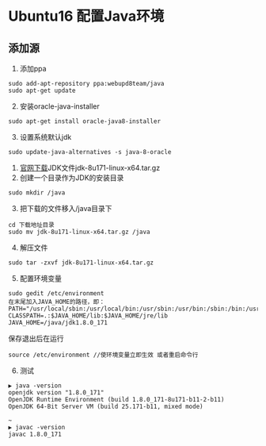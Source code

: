 # Ubuntu16 配置Java环境


<!--more-->

## 添加源

1. 添加ppa

```
sudo add-apt-repository ppa:webupd8team/java
sudo apt-get update
```

2. 安装oracle-java-installer

```
sudo apt-get install oracle-java8-installer
```

3. 设置系统默认jdk

```
sudo update-java-alternatives -s java-8-oracle
```

1. [官网下载](http://www.oracle.com/technetwork/java/javase/downloads/jdk8-downloads-2133151.html)JDK文件jdk-8u171-linux-x64.tar.gz
2. 创建一个目录作为JDK的安装目录

```
sudo mkdir /java   
```

3. 把下载的文件移入/java目录下

```
cd 下载地址目录
sudo mv jdk-8u171-linux-x64.tar.gz /java
```

4. 解压文件

```
sudo tar -zxvf jdk-8u171-linux-x64.tar.gz
```

5. 配置环境变量

```
sudo gedit /etc/environment
在末尾加入JAVA_HOME的路径，即：
PATH="/usr/local/sbin:/usr/local/bin:/usr/sbin:/usr/bin:/sbin:/bin:/usr/games:/usr/local/games:$JAVA_HOME/bin"
CLASSPATH=.:$JAVA_HOME/lib:$JAVA_HOME/jre/lib
JAVA_HOME=/java/jdk1.8.0_171
```

保存退出后在运行

```
source /etc/environment //使环境变量立即生效 或者重启命令行
```

6.  测试

```
▶ java -version
openjdk version "1.8.0_171"
OpenJDK Runtime Environment (build 1.8.0_171-8u171-b11-2-b11)
OpenJDK 64-Bit Server VM (build 25.171-b11, mixed mode)

~                                                                                                                      
▶ javac -version
javac 1.8.0_171

```



